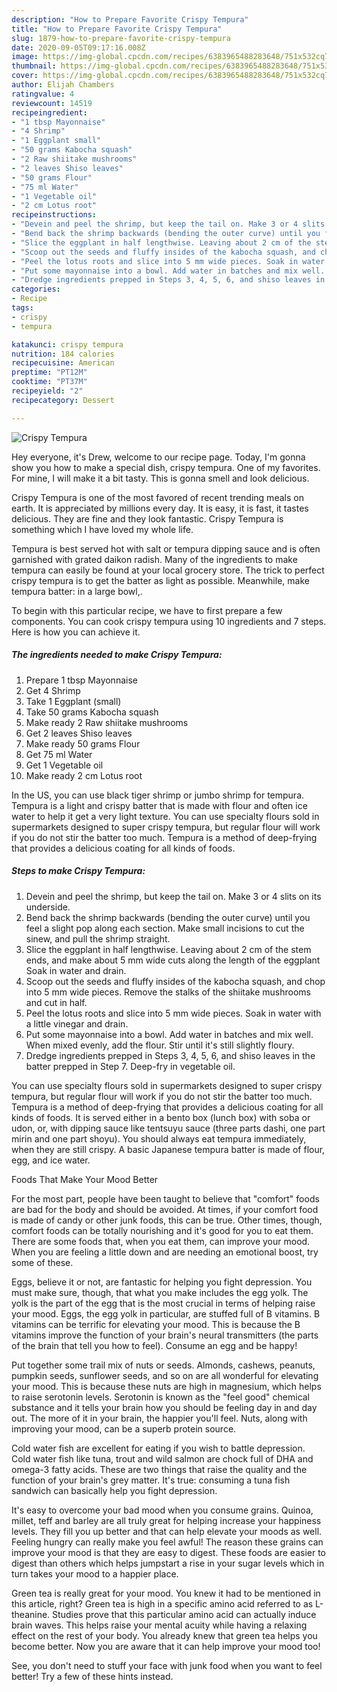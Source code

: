 ```yaml
---
description: "How to Prepare Favorite Crispy Tempura"
title: "How to Prepare Favorite Crispy Tempura"
slug: 1879-how-to-prepare-favorite-crispy-tempura
date: 2020-09-05T09:17:16.008Z
image: https://img-global.cpcdn.com/recipes/6383965488283648/751x532cq70/crispy-tempura-recipe-main-photo.jpg
thumbnail: https://img-global.cpcdn.com/recipes/6383965488283648/751x532cq70/crispy-tempura-recipe-main-photo.jpg
cover: https://img-global.cpcdn.com/recipes/6383965488283648/751x532cq70/crispy-tempura-recipe-main-photo.jpg
author: Elijah Chambers
ratingvalue: 4
reviewcount: 14519
recipeingredient:
- "1 tbsp Mayonnaise"
- "4 Shrimp"
- "1 Eggplant small"
- "50 grams Kabocha squash"
- "2 Raw shiitake mushrooms"
- "2 leaves Shiso leaves"
- "50 grams Flour"
- "75 ml Water"
- "1 Vegetable oil"
- "2 cm Lotus root"
recipeinstructions:
- "Devein and peel the shrimp, but keep the tail on. Make 3 or 4 slits on its underside."
- "Bend back the shrimp backwards (bending the outer curve) until you feel a slight pop along each section. Make small incisions to cut the sinew, and pull the shrimp straight."
- "Slice the eggplant in half lengthwise. Leaving about 2 cm of the stem ends, and make about 5 mm wide cuts along the length of the eggplant Soak in water and drain."
- "Scoop out the seeds and fluffy insides of the kabocha squash, and chop into 5 mm wide pieces. Remove the stalks of the shiitake mushrooms and cut in half."
- "Peel the lotus roots and slice into 5 mm wide pieces. Soak in water with a little vinegar and drain."
- "Put some mayonnaise into a bowl. Add water in batches and mix well. When mixed evenly, add the flour. Stir until it&#39;s still slightly floury."
- "Dredge ingredients prepped in Steps 3, 4, 5, 6, and shiso leaves in the batter prepped in Step 7. Deep-fry in vegetable oil."
categories:
- Recipe
tags:
- crispy
- tempura

katakunci: crispy tempura 
nutrition: 184 calories
recipecuisine: American
preptime: "PT12M"
cooktime: "PT37M"
recipeyield: "2"
recipecategory: Dessert

---
```



![Crispy Tempura](https://img-global.cpcdn.com/recipes/6383965488283648/751x532cq70/crispy-tempura-recipe-main-photo.jpg)

Hey everyone, it's Drew, welcome to our recipe page. Today, I'm gonna show you how to make a special dish, crispy tempura. One of my favorites. For mine, I will make it a bit tasty. This is gonna smell and look delicious.

Crispy Tempura is one of the most favored of recent trending meals on earth. It is appreciated by millions every day. It is easy, it is fast, it tastes delicious. They are fine and they look fantastic. Crispy Tempura is something which I have loved my whole life.

Tempura is best served hot with salt or tempura dipping sauce and is often garnished with grated daikon radish. Many of the ingredients to make tempura can easily be found at your local grocery store. The trick to perfect crispy tempura is to get the batter as light as possible. Meanwhile, make tempura batter: in a large bowl,.


To begin with this particular recipe, we have to first prepare a few components. You can cook crispy tempura using 10 ingredients and 7 steps. Here is how you can achieve it.

<!--inarticleads1-->

##### The ingredients needed to make Crispy Tempura:

1. Prepare 1 tbsp Mayonnaise
1. Get 4 Shrimp
1. Take 1 Eggplant (small)
1. Take 50 grams Kabocha squash
1. Make ready 2 Raw shiitake mushrooms
1. Get 2 leaves Shiso leaves
1. Make ready 50 grams Flour
1. Get 75 ml Water
1. Get 1 Vegetable oil
1. Make ready 2 cm Lotus root


In the US, you can use black tiger shrimp or jumbo shrimp for tempura. Tempura is a light and crispy batter that is made with flour and often ice water to help it get a very light texture. You can use specialty flours sold in supermarkets designed to super crispy tempura, but regular flour will work if you do not stir the batter too much. Tempura is a method of deep-frying that provides a delicious coating for all kinds of foods. 

<!--inarticleads2-->

##### Steps to make Crispy Tempura:

1. Devein and peel the shrimp, but keep the tail on. Make 3 or 4 slits on its underside.
1. Bend back the shrimp backwards (bending the outer curve) until you feel a slight pop along each section. Make small incisions to cut the sinew, and pull the shrimp straight.
1. Slice the eggplant in half lengthwise. Leaving about 2 cm of the stem ends, and make about 5 mm wide cuts along the length of the eggplant Soak in water and drain.
1. Scoop out the seeds and fluffy insides of the kabocha squash, and chop into 5 mm wide pieces. Remove the stalks of the shiitake mushrooms and cut in half.
1. Peel the lotus roots and slice into 5 mm wide pieces. Soak in water with a little vinegar and drain.
1. Put some mayonnaise into a bowl. Add water in batches and mix well. When mixed evenly, add the flour. Stir until it&#39;s still slightly floury.
1. Dredge ingredients prepped in Steps 3, 4, 5, 6, and shiso leaves in the batter prepped in Step 7. Deep-fry in vegetable oil.


You can use specialty flours sold in supermarkets designed to super crispy tempura, but regular flour will work if you do not stir the batter too much. Tempura is a method of deep-frying that provides a delicious coating for all kinds of foods. It is served either in a bento box (lunch box) with soba or udon, or, with dipping sauce like tentsuyu sauce (three parts dashi, one part mirin and one part shoyu). You should always eat tempura immediately, when they are still crispy. A basic Japanese tempura batter is made of flour, egg, and ice water. 

Foods That Make Your Mood Better


For the most part, people have been taught to believe that "comfort" foods are bad for the body and should be avoided. At times, if your comfort food is made of candy or other junk foods, this can be true. Other times, though, comfort foods can be totally nourishing and it's good for you to eat them. There are some foods that, when you eat them, can improve your mood. When you are feeling a little down and are needing an emotional boost, try some of these.

Eggs, believe it or not, are fantastic for helping you fight depression. You must make sure, though, that what you make includes the egg yolk. The yolk is the part of the egg that is the most crucial in terms of helping raise your mood. Eggs, the egg yolk in particular, are stuffed full of B vitamins. B vitamins can be terrific for elevating your mood. This is because the B vitamins improve the function of your brain's neural transmitters (the parts of the brain that tell you how to feel). Consume an egg and be happy!

Put together some trail mix of nuts or seeds. Almonds, cashews, peanuts, pumpkin seeds, sunflower seeds, and so on are all wonderful for elevating your mood. This is because these nuts are high in magnesium, which helps to raise serotonin levels. Serotonin is known as the "feel good" chemical substance and it tells your brain how you should be feeling day in and day out. The more of it in your brain, the happier you'll feel. Nuts, along with improving your mood, can be a superb protein source.

Cold water fish are excellent for eating if you wish to battle depression. Cold water fish like tuna, trout and wild salmon are chock full of DHA and omega-3 fatty acids. These are two things that raise the quality and the function of your brain's grey matter. It's true: consuming a tuna fish sandwich can basically help you fight depression. 

It's easy to overcome your bad mood when you consume grains. Quinoa, millet, teff and barley are all truly great for helping increase your happiness levels. They fill you up better and that can help elevate your moods as well. Feeling hungry can really make you feel awful! The reason these grains can improve your mood is that they are easy to digest. These foods are easier to digest than others which helps jumpstart a rise in your sugar levels which in turn takes your mood to a happier place.

Green tea is really great for your mood. You knew it had to be mentioned in this article, right? Green tea is high in a specific amino acid referred to as L-theanine. Studies prove that this particular amino acid can actually induce brain waves. This helps raise your mental acuity while having a relaxing effect on the rest of your body. You already knew that green tea helps you become better. Now you are aware that it can help improve your mood too!

See, you don't need to stuff your face with junk food when you want to feel better! Try  a few  of  these  hints  instead.

